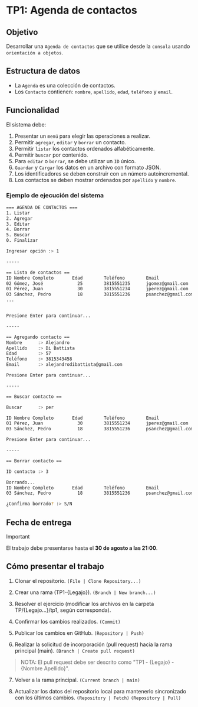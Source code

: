 # TP1: Agenda de contactos

## Objetivo

Desarrollar una `Agenda de contactos` que se utilice desde la `consola` usando `orientación a objetos`.

## Estructura de datos

- La `Agenda` es una colección de contactos.
- Los `Contacto` contienen: `nombre`, `apellido`, `edad`, `teléfono` y `email`.

## Funcionalidad

El sistema debe:

1. Presentar un `menú` para elegir las operaciones a realizar.
2. Permitir `agregar`, `editar` y `borrar` un contacto.
3. Permitir `listar` los contactos ordenados alfabéticamente.
4. Permitir `buscar` por contenido.
5. Para `editar` o `borrar`, se debe utilizar un `ID` único.
6. `Guardar` y `Cargar` los datos en un archivo con formato JSON.
7. Los identificadores se deben construir con un número autoincremental.
8. Los contactos se deben mostrar ordenados por `apellido` y `nombre`.

### Ejemplo de ejecución del sistema

```bash
=== AGENDA DE CONTACTOS ===
1. Listar
2. Agregar
3. Editar
4. Borrar 
5. Buscar 
0. Finalizar

Ingresar opción :> 1

-----

== Lista de contactos ==
ID Nombre Completo       Edad        Teléfono        Email
02 Gómez, José             25        3815551235      jgomez@gmail.com
01 Pérez, Juan             30        3815551234      jperez@gmail.com
03 Sánchez, Pedro          18        3815551236      psanchez@gmail.com
...


Presione Enter para continuar...

-----

== Agregando contacto ==
Nombre      :> Alejandro
Apellido    :> Di Battista
Edad        :> 57
Teléfono    :> 3815343458
Email       :> alejandrodibattista@gmail.com

Presione Enter para continuar...

-----

== Buscar contacto ==

Buscar      :> per

ID Nombre Completo       Edad        Teléfono        Email
01 Pérez, Juan             30        3815551234      jperez@gmail.com
03 Sánchez, Pedro          18        3815551236      psanchez@gmail.com

Presione Enter para continuar...

-----

== Borrar contacto ==

ID contacto :> 3

Borrando...
ID Nombre Completo       Edad        Teléfono        Email
03 Sánchez, Pedro          18        3815551236      psanchez@gmail.com

¿Confirma borrado? :> S/N
```

## Fecha de entrega

> [!IMPORTANT]
> El trabajo debe presentarse hasta el **30 de agosto a las 21:00**.

## Cómo presentar el trabajo

1. Clonar el repositorio.
 `(File | Clone Repository...)`

2. Crear una rama (TP1-{Legajo}).
 `(Branch | New branch...)`

3. Resolver el ejercicio (modificar los archivos en la carpeta TP/{Legajo...}/tp1, según corresponda).

4. Confirmar los cambios realizados.
 `(Commit)`

5. Publicar los cambios en GitHub.
 `(Repository | Push)`

6. Realizar la solicitud de incorporación (pull request) hacia la rama principal (main).
  `(Branch | Create pull request)`
 > NOTA: El pull request debe ser descrito como "TP1 - {Legajo} - {Nombre Apellido}".

7. Volver a la rama principal.
 `(Current branch | main)`

8. Actualizar los datos del repositorio local para mantenerlo sincronizado con los últimos cambios.
 `(Repository | Fetch)`
 `(Repository | Pull)`
